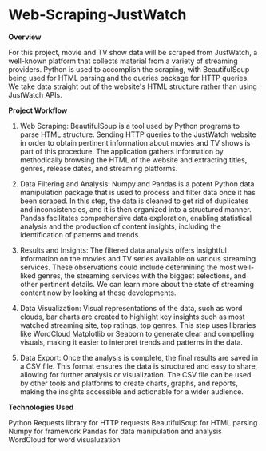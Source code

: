 # Web-Scraping-JustWatch

**Overview**

For this project, movie and TV show data will be scraped from JustWatch, a well-known platform that collects material from a variety of streaming providers. Python is used to accomplish the scraping, with BeautifulSoup being used for HTML parsing and the queries package for HTTP queries. We take data straight out of the website's HTML structure rather than using JustWatch APIs.

**Project Workflow**
1. Web Scraping:
BeautifulSoup is a tool used by Python programs to parse HTML structure. Sending HTTP queries to the JustWatch website in order to obtain pertinent information about movies and TV shows is part of this procedure. The application gathers information by methodically browsing the HTML of the website and extracting titles, genres, release dates, and streaming platforms.

2. Data Filtering and Analysis:
Numpy and Pandas is a potent Python data manipulation package that is used to process and filter data once it has been scraped. In this step, the data is cleaned to get rid of duplicates and inconsistencies, and it is then organized into a structured manner. Pandas facilitates comprehensive data exploration, enabling statistical analysis and the production of content insights, including the identification of patterns and trends.

3. Results and Insights:
The filtered data analysis offers insightful information on the movies and TV series available on various streaming services. These observations could include determining the most well-liked genres, the streaming services with the biggest selections, and other pertinent details. We can learn more about the state of streaming content now by looking at these developments.

4. Data Visualization:
Visual representations of the data, such as word clouds, bar charts are created to highlight key insights such as most watched streaming site, top ratings, top genres. This step uses libraries like WordCloud Matplotlib or Seaborn to generate clear and compelling visuals, making it easier to interpret trends and patterns in the data.

6. Data Export:
Once the analysis is complete, the final results are saved in a CSV file. This format ensures the data is structured and easy to share, allowing for further analysis or visualization. The CSV file can be used by other tools and platforms to create charts, graphs, and reports, making the insights accessible and actionable for a wider audience.

**Technologies Used**

Python
Requests library for HTTP requests
BeautifulSoup for HTML parsing
Numpy for framework
Pandas for data manipulation and analysis
WordCloud for word visualuzation
